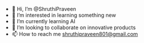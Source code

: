 - 👋 Hi, I’m @ShruthiPraveen
- 👀 I’m interested in learning something new
- 🌱 I’m currently learning AI
- 💞️ I’m looking to collaborate on innovative products
- 📫 How to reach me shruthipraveen801@gmail.com

<!---
ShruthiPraveen/ShruthiPraveen is a ✨ special ✨ repository because its `README.md` (this file) appears on your GitHub profile.
You can click the Preview link to take a look at your changes.
--->
